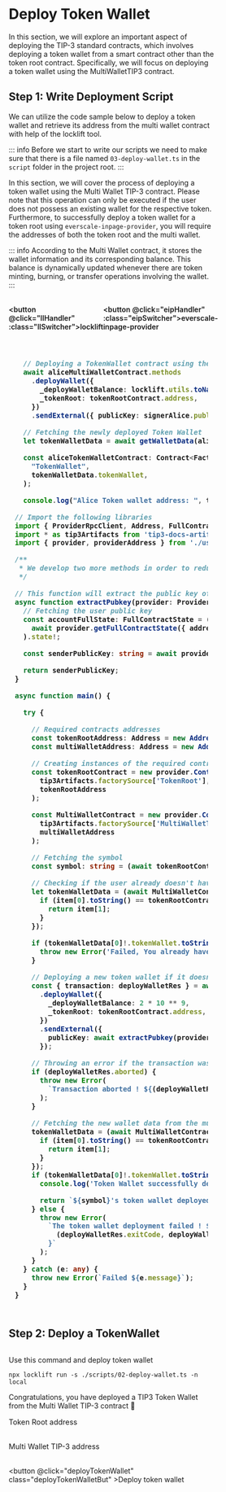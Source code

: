 # Deploy Token Wallet

<div class="DeployTokenWallet">

In this section, we will explore an important aspect of deploying the TIP-3 standard contracts, which involves deploying a token wallet from a smart contract other than the token root contract. Specifically, we will focus on deploying a token wallet using the  MultiWalletTIP3  contract.


## Step 1: Write Deployment Script
<span  :class="LLdis"  >

We can utilize the code sample below to deploy a token wallet and retrieve its address from the multi wallet contract with help of the locklift tool.

::: info
Before we start to write our scripts we need to make sure that there is a file named `03-deploy-wallet.ts` in the `script` folder in the project root.
:::

</span>

<span  :class="EIPdis"  >

In this section, we will cover the process of deploying a token wallet using the Multi Wallet TIP-3 contract. Please note that this operation can only be executed if the user does not possess an existing wallet for the respective token. Furthermore, to successfully deploy a token wallet for a token root using `everscale-inpage-provider`, you will require the addresses of both the token root and the multi wallet.

::: info
According to the Multi Wallet contract, it stores the wallet information and its corresponding balance. This balance is dynamically updated whenever there are token minting, burning, or transfer operations involving the wallet.
:::

</span>
<br/>

<div class="switcherContainer">

<button @click="llHandler" :class="llSwitcher">locklift</button>

<button @click="eipHandler" :class="eipSwitcher">everscale-inpage-provider </button>

</div>

<div class="codeBlockContainer" >

<span  :class="LLdis">

````typescript


  // Deploying a TokenWallet contract using the using multi wallet contract for alice
  await aliceMultiWalletContract.methods
    .deployWallet({
      _deployWalletBalance: locklift.utils.toNano("3"),
      _tokenRoot: tokenRootContract.address,
    })
    .sendExternal({ publicKey: signerAlice.publicKey });

  // Fetching the newly deployed Token Wallet
  let tokenWalletData = await getWalletData(aliceMultiWalletContract, tokenRootContract.address);

  const aliceTokenWalletContract: Contract<FactorySource["TokenWallet"]> = locklift.factory.getDeployedContract(
    "TokenWallet",
    tokenWalletData.tokenWallet,
  );

  console.log("Alice Token wallet address: ", tokenWalletData.tokenWallet.toString());


````

</span>

<span  :class="EIPdis">

````typescript
// Import the following libraries
import { ProviderRpcClient, Address, FullContractState } from 'everscale-inpage-provider';
import * as tip3Artifacts from 'tip3-docs-artifacts';
import { provider, providerAddress } from './useProvider';

/**
 * We develop two more methods in order to reduce the mass of the script
 */

// This function will extract the public key of the sender
async function extractPubkey(provider: ProviderRpcClient, senderAddress: Address): Promise<string> {
  // Fetching the user public key
  const accountFullState: FullContractState = (
    await provider.getFullContractState({ address: senderAddress })
  ).state!;

  const senderPublicKey: string = await provider.extractPublicKey(accountFullState.boc);

  return senderPublicKey;
}

async function main() {

  try {

    // Required contracts addresses
    const tokenRootAddress: Address = new Address('<YOUR_TOKEN_ROOT_ADDRESS>');
    const multiWalletAddress: Address = new Address('<YOUR_MULTI_WALLET_TIP3_ADDRESS>');

    // Creating instances of the required contracts
    const tokenRootContract = new provider.Contract(
      tip3Artifacts.factorySource['TokenRoot'],
      tokenRootAddress
    );

    const MultiWalletContract = new provider.Contract(
      tip3Artifacts.factorySource['MultiWalletTIP3'],
      multiWalletAddress
    );

    // Fetching the symbol
    const symbol: string = (await tokenRootContract.methods.symbol({ answerId: 0 }).call()).value0;

    // Checking if the user already doesn't have any wallet of that token root
    let tokenWalletData = (await MultiWalletContract.methods.wallets().call()).wallets.map(item => {
      if (item[0].toString() == tokenRootContract.address.toString()) {
        return item[1];
      }
    });

    if (tokenWalletData[0]!.tokenWallet.toString() != tip3Artifacts.zeroAddress.toString()) {
      throw new Error('Failed, You already have a wallet of this token !');
    }

    // Deploying a new token wallet if it doesn't exists before
    const { transaction: deployWalletRes } = await MultiWalletContract.methods
      .deployWallet({
        _deployWalletBalance: 2 * 10 ** 9,
        _tokenRoot: tokenRootContract.address,
      })
      .sendExternal({
        publicKey: await extractPubkey(provider, providerAddress),
      });

    // Throwing an error if the transaction was aborted
    if (deployWalletRes.aborted) {
      throw new Error(
        `Transaction aborted ! ${(deployWalletRes.exitCode, deployWalletRes.resultCode)}`
      );
    }

    // Fetching the new wallet data from the multi wallet contract and check if its deployed successfully or not
    tokenWalletData = (await MultiWalletContract.methods.wallets().call()).wallets.map(item => {
      if (item[0].toString() == tokenRootContract.address.toString()) {
        return item[1];
      }
    });
    if (tokenWalletData[0]!.tokenWallet.toString() != tip3Artifacts.zeroAddress.toString()) {
      console.log('Token Wallet successfully deployed !');

      return `${symbol}'s token wallet deployed to: ${tokenWalletData[0]!.tokenWallet.toString()}`;
    } else {
      throw new Error(
        `The token wallet deployment failed ! ${
          (deployWalletRes.exitCode, deployWalletRes.resultCode)
        }`
      );
    }
  } catch (e: any) {
    throw new Error(`Failed ${e.message}`);
  }
}

````
</span>

</div>

## Step 2: Deploy a TokenWallet

<div class="action">
<div :class="llAction">

Use this command and deploy token wallet

```shell
npx locklift run -s ./scripts/02-deploy-wallet.ts -n local
```
<ImgContainer src= '/deployTokenWalletFromMW.png' width="100%" altText="buildStructure" />

Congratulations, you have deployed a TIP3 Token Wallet from the Multi Wallet TIP-3 contract 🎉

</div>

<div :class="eipAction" >

<p class=actionInName style="margin-bottom: 0;">Token Root address</p>
<input ref="actionTokenRootAddress" class="action Ain" type="text"/>

<p class=actionInName style="margin-bottom: 0;">Multi Wallet TIP-3 address</p>
<input ref="actionMultiWalletTip3Address" class="action Ain" type="text"/>

<button @click="deployTokenWallet" class="deployTokenWalletBut" >Deploy token wallet</button>

</div>

</div>

<p id="output-p" :class="EIPdis" ref="deployTokenWalletOutput"><loading :text="loadingText"/></p>

</div>

<script lang="ts" >
import { defineComponent, ref, onMounted } from "vue";
import {deployRootParams} from "../Scripts/types";
import {toast} from "/src/helpers/toast";
import {deployTokenWalletCon} from "../Scripts/Contract/tokenWallet"
import ImgContainer from "../../.vitepress/theme/components/shared/BKDImgContainer.vue"
import loading from "../../.vitepress/theme/components/shared/BKDLoading.vue"

export default defineComponent({
  name: "DeployTokenWallet",
    components :{
    ImgContainer,
    loading

  },
  data(){
    return{
        LLdis: "cbShow",
        EIPdis: "cbHide",
        llSwitcher:"llSwitcher on",
        eipSwitcher: "eipSwitcher off",
        llAction: "llAction cbShow",
        eipAction: "eipAction cbHide",
        loadingText: " ",

    }
  },
  setup() {

    function llHandler(e){
        if(this.LLdis == "cbHide")
        {
            this.llSwitcher = "llSwitcher on";
            this.eipSwitcher = "eipSwitcher off"
        };
        this.EIPdis = "cbHide"
        this.LLdis = "cbShow"
        this.llAction = "llAction cbShow"
        this.eipAction = "eipAction cbHide"
}
    async function eipHandler(e){
        if(this.EIPdis == "cbHide")
        {
            this.llSwitcher = "llSwitcher off";
            this.eipSwitcher = "eipSwitcher on"
        };
        this.LLdis = "cbHide"
        this.EIPdis = "cbShow"
        this.llAction = "llAction cbHide"
        this.eipAction = "eipAction cbShow"
    }
  async function deployTokenWallet(){
          this.loadingText = ""
        // checking of all the values are fully filled
        if (
            this.$refs.actionTokenRootAddress.value == ""

        ){
            toast("Token root address field is required !",0)
            this.loadingText = "Failed"
            return
        }
        if (
            this.$refs.actionMultiWalletTip3Address.value == ""

        ){
            toast("Multi wallet tip-3 address field is required !",0)
            this.loadingText = "Failed"
            return
        }

        let deployTokenWalletAddr = await deployTokenWalletCon(this.$refs.actionTokenRootAddress.value, this.$refs.actionMultiWalletTip3Address.value)
        // Rendering the output
        deployTokenWalletAddr = !deployTokenWalletAddr ? "Failed" :  deployTokenWalletAddr;
        this.loadingText = deployTokenWalletAddr;
  }
return {
        eipHandler,
        llHandler,
        deployTokenWallet
    };
  },
});

</script>

<style>

.action{
    display:inline-block;
}

.actionInName{
    font-size: .9rem;
}

.deployTokenWalletBut, .switcherContainer, .codeBlockContainer, .Ain
{
  background-color: var(--vp-c-bg-mute);
  transition: background-color 0.1s;
  border: 1px solid var(--vp-c-divider);
  border-radius: 8px;
  font-weight: 600;
  cursor : pointer;
}
.Ain{
    padding-left : 10px;
    margin : 0;
}
.deployTokenWalletBut{
    cursor:pointer;
    padding: 5px 12px;
    display: flex;
    transition: all ease .3s;
}

.deployTokenWalletBut:hover{
      border: 1px solid var(--light-color-ts-class);
}

#output-p{
    /* height: 30px; */
    padding: 2px 10px;
    border-radius: 8px;
    border: 1px solid var(--vp-c-divider);
    }

.text{padding-left: 5px;font-size:1rem;}

.switcherContainer{
    border-bottom-left-radius: 0;
    border-bottom-right-radius: 0;
    display: flex;
    border: none;
    padding: 0px;
}
.switcherContainer > p{
    margin: 0px;
    padding : 0px;
}
.codeBlockContainer{
    border-top-left-radius: 0;
    border-top-right-radius: 0;
    padding: 8px 12px;
    font-size: 1rem;
}
.cbShow{
    display: block;
}
.cbHide{
    display: none;
}
.llSwitcher{
    padding: 5px 10px;
    border:  0 solid var(--vp-c-divider);
    border-width: 1px ;
    border-color: var(--vp-c-divider);
    border-top-left-radius: 8px;
    border-top-right-radius: 8px;
    font-weight: 600;
    transition: all ease .2s;
}
.eipSwitcher{
    padding: 5px 10px;
    border:  0 solid var(--vp-c-divider);
    border-width: 1px ;
    border-color: var(--vp-c-divider);
    border-top-left-radius: 8px;
    border-top-right-radius: 8px;
    font-weight: 600;
    transition: all ease .2s;
}
.llSwitcher:hover, .eipSwitcher:hover{
      border-color: var(--light-color-ts-class);
}
.eipAction{
    font-weight: 600;
}
.on{
    color : var(--light-color-ts-class);
}
.off{
    color : var(--vp-c-bg-mute);
}

* {box-sizing: border-box;}

.container {
  display: flex;
  position: relative;
  margin-bottom: 12px;
  font-size: .9rem;
}

.container .checkboxInput {
  position: absolute;
  opacity: 0;
  height: 0;
  width: 0;

}

.checkmark {
  cursor: pointer;
  position: relative;
  top: 0;
  left: 0;
  height: 25px;
  width: 25px;
  background-color: var(--vp-c-bg-mute);
  border: 1px solid var(--vp-c-divider);
  border-radius : 8px;
  margin-left: 10px;
}

.container input:checked ~ .checkmark {
  background-color: var(--light-color-ts-class);
}

.checkmark:after {
  content: "";
  position: absolute;
  display: none;
}

.container input:checked ~ .checkmark:after {
  display: block;
}

.container .checkmark:after {
  left: 9px;
  top: 5px;
  width: 5px;
  height: 10px;
  border: solid white;
  border-width: 0 3px 3px 0;
  -webkit-transform: rotate(45deg);
  -ms-transform: rotate(45deg);
  transform: rotate(45deg);
}

</style>